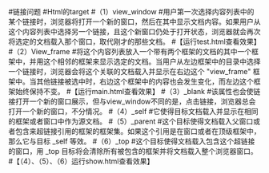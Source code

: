 #链接问题
#Html的target
#（1）view_window
#用户第一次选择内容列表中的某个链接时，浏览器将打开一个新的窗口，然后在其中显示文档内容。如果用户从这个内容列表中选择另一个链接，且这个新窗口仍处于打开状态，浏览器就会再次将选定的文档载入那个窗口，取代刚才的那些文档。
#【运行test.html查看效果】
#（2）View_frame
#将这个内容列表放入一个带有两个框架的文档的其中一个框架中，并用这个相邻的框架来显示选定的文档。当用户从左边框架中的目录中选择一个链接时，浏览器会将这个关联的文档载入并显示在右边这个 "view_frame" 框架中。当其他链接被选中时，右边这个框架中的内容也会发生变化，而左边这个框架始终保持不变。
#【运行main.html查看效果】
#（3）_blank
#该属性也会使链接打开一个新的窗口展示，但与view_window不同的是，点击链接，浏览器总会打开一个新的窗口，不分情况。
#（4）_self
#它使得目标文档载入并显示在相同的框架或者窗口中作为源文档。
#（5）_parent
#这个目标使得文档载入父窗口或者包含来超链接引用的框架的框架集。如果这个引用是在窗口或者在顶级框架中，那么它与目标 _self 等效。
#（6）_top
#这个目标使得文档载入包含这个超链接的窗口，用 _top 目标将会清除所有被包含的框架并将文档载入整个浏览器窗口。
#【（4）、（5）、（6）运行show.html查看效果】

